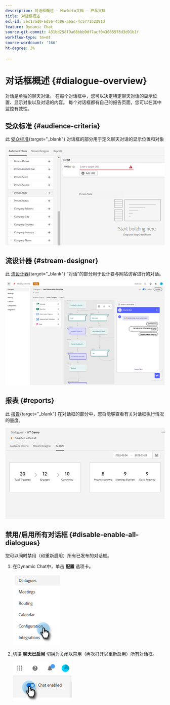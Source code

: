 ```yaml
---
description: 对话框概述 — Marketo文档 — 产品文档
title: 对话框概述
exl-id: 5ec17ad0-6d56-4c06-a6ac-4c5771b2d91d
feature: Dynamic Chat
source-git-commit: 431bd258f9a68bbb9df7acf043085578d3d91b1f
workflow-type: tm+mt
source-wordcount: '166'
ht-degree: 3%

---
```


# 对话框概述 {#dialogue-overview}

对话是单独的聊天对话。 在每个对话框中，您可以决定特定聊天对话的显示位置、显示对象以及对话的内容。 每个对话框都有自己的报告页面，您可以在其中监控有效性。

## 受众标准 {#audience-criteria}

此 [受众标准](/help/marketo/product-docs/demand-generation/dynamic-chat/dialogues/audience-criteria.md){target="_blank"} 对话框的部分用于定义聊天对话的显示位置和对象

![](assets/dialogue-overview-1.png)

## 流设计器 {#stream-designer}

此 [流设计器](/help/marketo/product-docs/demand-generation/dynamic-chat/dialogues/stream-designer.md){target="_blank"} “对话”的部分用于设计要与网站访客进行的对话。

![](assets/dialogue-overview-2.png)

## 报表 {#reports}

此 [报告](/help/marketo/product-docs/demand-generation/dynamic-chat/dialogues/reports.md){target="_blank"} 在对话框的部分中，您将能够查看有关对话框执行情况的量度。

![](assets/dialogue-overview-3.png)

## 禁用/启用所有对话框 {#disable-enable-all-dialogues}

您可以同时禁用（和重新启用）所有已发布的对话框。

1. 在Dynamic Chat中，单击 **配置** 选项卡。

   ![](assets/dialogue-overview-4.png)

1. 切换 **聊天已启用** 切换为关闭以禁用（再次打开以重新启用）所有对话框。

   ![](assets/dialogue-overview-5.png)
